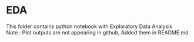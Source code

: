 # EDA
This folder contains python notebook with Exploratory Data Analysis
<br>
Note : Plot outputs are not appearing in github, Added them in README.md
